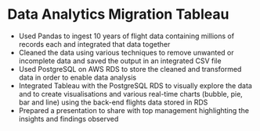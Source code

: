 # Data Analytics Migration Tableau
- Used Pandas to ingest 10 years of flight data containing millions of records each and integrated that data together <br>
- Cleaned the data using various techniques to remove unwanted or incomplete data and saved the output in an integrated CSV file <br>
- Used PostgreSQL on AWS RDS to store the cleaned and transformed data in order to enable data analysis <br>
- Integrated Tableau with the PostgreSQL RDS to visually explore the data and to create visualisations and various real-time charts (bubble, pie, bar and line) using the back-end flights data stored in RDS <br>
- Prepared a presentation to share with top management highlighting the insights and findings observed <br>

